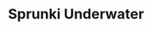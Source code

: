 ---
slug: sprunki-underwater-2696
title: Sprunki Underwater
description: "Sprunki Underwater is an exciting online game. Play for free directly in your browser!"
icon: /images/popular_mods/Sprunki Underwater.png
url: https://wowtbc.net/sprunkin/sprunki-under-water/index.html
previewImage: /images/popular_mods/Sprunki Underwater.png
type: popular mods

# SEO配置
seo:
  title: "Sprunki Underwater - Play Free Online Game | Fun Browser Games"
  description: "Sprunki Underwater - Play this fun online game for free in your browser. No download required!"
  ogImage: "/images/popular_mods/Sprunki Underwater.png"
  keywords: "sprunki-underwater-2696, online game, browser game, free game, popular mods game, play online"

videoUrls:
  - https://www.youtube.com/embed/example1
  - https://www.youtube.com/embed/example2

whyPlay:
  title: "Why Play Sprunki Underwater?"
  items:
    - "Immersive Gameplay: Sprunki Underwater offers an engaging and immersive gaming experience that will keep you entertained for hours"
    - "Challenging Levels: Test your skills with increasingly difficult challenges and obstacles"
    - "Beautiful Graphics: Enjoy stunning visuals and smooth animations that bring the game world to life"
    - "Regular Updates: New content and features are added regularly to keep the game fresh and exciting"
    - "Free to Play: Experience all the fun without spending a penny"
    - "Community Features: Connect with other players, share strategies, and compete for high scores"
    - "Cross-Platform: Play on any device with a web browser, no downloads required"

features:
  title: "Key Features of Sprunki Underwater"
  image: "/images/popular_mods/Sprunki Underwater.png"
  items:
    - "Intuitive Controls: Easy to learn controls make Sprunki Underwater accessible for players of all skill levels"
    - "Multiple Game Modes: Enjoy various gameplay options that provide different challenges and experiences"
    - "Character Customization: Personalize your gaming experience with unique characters and items"
    - "Achievement System: Complete special tasks to earn rewards and recognition"
    - "Leaderboards: Compete with players worldwide and see who can achieve the highest scores"

characteristics:
  title: "Game Characteristics"
  image: "/images/popular_mods/Sprunki Underwater.png"
  items:
    - "Genre: Popular mods game with elements of strategy and skill"
    - "Difficulty: Suitable for both casual gamers and those seeking a challenge"
    - "Play Time: Quick sessions or extended gameplay, depending on your preference"
    - "Art Style: Vibrant and engaging visuals that enhance the gaming experience"
    - "Sound Design: Immersive audio that complements the gameplay perfectly"

info: "Sprunki Underwater is an exciting online game that offers players a unique and engaging gaming experience. With its intuitive controls, stunning visuals, and challenging gameplay, Sprunki Underwater provides hours of entertainment for players of all ages and skill levels. Whether you're looking for a quick gaming session during a break or an extended play session, Sprunki Underwater delivers an immersive experience that will keep you coming back for more. The game features multiple levels of increasing difficulty, ensuring that players are constantly challenged as they progress. With regular updates adding new content and features, Sprunki Underwater remains fresh and exciting, providing endless entertainment options for its growing community of players."

howToPlayIntro: "Welcome to Sprunki Underwater! This guide will walk you through the basics and help you master the game. Whether you're a beginner or looking to improve your skills, these tips and instructions will enhance your gaming experience."

howToPlaySteps:
  - title: "Getting Started"
    description: "Begin your Sprunki Underwater adventure by familiarizing yourself with the controls. Use your keyboard or mouse to navigate through the game interface. The tutorial will guide you through the basic mechanics and help you understand the objectives."
  - title: "Understanding the Objectives"
    description: "In Sprunki Underwater, your main goal is to progress through levels by completing specific objectives. Each level presents unique challenges that require different strategies and approaches."
  - title: "Mastering the Controls"
    description: "Practice using the controls to improve your precision and reaction time. Sprunki Underwater requires quick reflexes and strategic thinking to overcome obstacles and defeat opponents."
  - title: "Utilizing Power-ups"
    description: "Collect power-ups throughout the game to enhance your abilities and overcome difficult challenges. Each power-up offers unique advantages that can be crucial for success."
  - title: "Developing Strategies"
    description: "As you progress in Sprunki Underwater, develop effective strategies for different scenarios. Analyze patterns, anticipate challenges, and adapt your approach to maximize your performance."

faq:
  title: "Frequently Asked Questions about Sprunki Underwater"
  items:
    - question: "Is Sprunki Underwater free to play?"
      answer: "Yes, Sprunki Underwater is completely free to play directly in your web browser. No downloads or purchases are required to enjoy the full game experience."
    - question: "Can I play Sprunki Underwater on mobile devices?"
      answer: "Yes, Sprunki Underwater is optimized for both desktop and mobile play. You can enjoy the game on any device with a web browser and internet connection."
    - question: "Are there any in-game purchases?"
      answer: "While Sprunki Underwater is free to play, there may be optional in-game purchases available for cosmetic items or additional features that don't affect core gameplay."
    - question: "How often is Sprunki Underwater updated?"
      answer: "The developers regularly update Sprunki Underwater with new content, features, and improvements based on player feedback and game performance."
    - question: "Can I play Sprunki Underwater offline?"
      answer: "Currently, Sprunki Underwater requires an internet connection to play as it's a browser-based online game."
    - question: "Is Sprunki Underwater suitable for children?"
      answer: "Yes, Sprunki Underwater is designed to be family-friendly and suitable for players of all ages."
    - question: "How do I report bugs or issues?"
      answer: "If you encounter any problems while playing Sprunki Underwater, you can report them through the game's support page or contact the developers directly through their website."
    - question: "Still Have Questions?"
      answer: "If you have additional questions about Sprunki Underwater that aren't covered in this FAQ, please visit our support center or contact our customer service team for assistance."
---